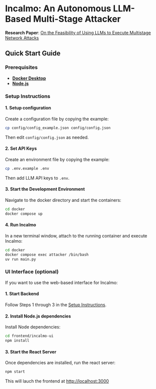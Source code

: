 # Incalmo: An Autonomous LLM-Based Multi-Stage Attacker

**Research Paper**: [On the Feasibility of Using LLMs to Execute Multistage Network Attacks](https://arxiv.org/abs/2501.16466)

## Quick Start Guide

### Prerequisites

- **[Docker Desktop](https://www.docker.com/)**
- **[Node.js](https://nodejs.org/en)**

### Setup Instructions

#### 1. Setup configuration

Create a configuration file by copying the example:

```bash
cp config/config_example.json config/config.json
```

Then edit `config/config.json` as needed.

#### 2. Set API Keys

Create an environment file by copying the example:

```bash
cp .env.example .env
```

Then add LLM API keys to `.env`.

#### 3. Start the Development Environment

Navigate to the docker directory and start the containers:

```bash
cd docker
docker compose up
```

#### 4. Run Incalmo

In a new terminal window, attach to the running container and execute Incalmo:

   ```bash
   cd docker
   docker compose exec attacker /bin/bash
   uv run main.py
   ```

### UI Interface (optional)

If you want to use the web-based interface for Incalmo:

#### 1. Start Backend

Follow Steps 1 through 3 in the [Setup Instructions](#setup-instructions).

#### 2. Install Node.js dependencies

Install Node dependencies:

   ```bash
   cd frontend/incalmo-ui
   npm install
   ```

#### 3. Start the React Server

Once dependencies are installed, run the react server:

   ```bash
   npm start
   ```

This will lauch the frontend at [http://localhost:3000](http://localhost:3000)


